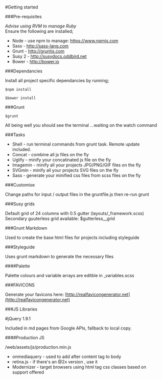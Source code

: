 #Getting started

###Pre-requisites

*Advise using RVM to manage Ruby*  
Ensure the following are installed;

* Node - use npm to manage: https://www.npmjs.com
* Sass - http://sass-lang.com
* Grunt - http://gruntjs.com
* Susy 2 - http://susydocs.oddbird.net
* Bower - http://bower.io

###Dependancies

Install all project specific dependancies by running;

````
$npm install
````

````
$bower install
````


###Grunt

````
$grunt
````

All being well you should see the terminal ...waiting on the watch command

###Tasks

* Shell - run terminal commands from grunt task. Remote update included.
* Concat - combine all js files on the fly
* Uglify - minify your concatinated js file on the fly
* Imagemin - minify all your projects JPG/PNG/GIF files on the fly
* SVGmin - minify all your projects SVG files on the fly
* Sass - generate your minified css files from scss files on the fly

###Customise

Change paths for input / output files in the gruntfile.js then re-run grunt

###Susy grids

Default grid of 24 columns with 0.5 gutter (layouts/_framework.scss)  
Secondary guuterless grid available: $gutterless__grid

###Grunt Markdown

Used to create the base html files for projects including styleguide

###Styleguide

Uses grunt markdown to generate the necessary files

####Palette

Palette colours and variable arrays are editble in _variables.scss

###FAVICONS

Generate your favicons here: [http://realfavicongenerator.net](http://realfavicongenerator.net)

###JS Libraries

#jQuery 1.9.1

Included in md pages from Google APIs, fallback to local copy.

####Production JS

/web/assets/js/production.min.js

* onmediaquery - used to add after content tag to body
* retina.js - if there's an @2x version , use it
* Modernizer - target browsers using html tag css classes based on support offered

